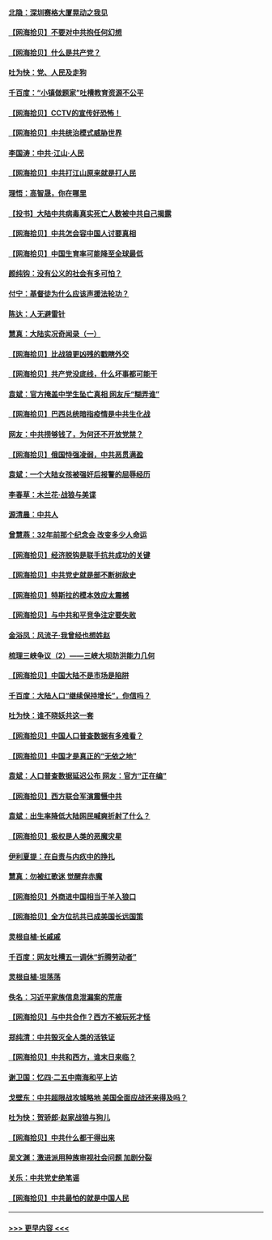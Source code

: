 #### [北隐：深圳赛格大厦晃动之我见](../pages/nsc993/n12967393.md?t=05221501) 
#### [【网海拾贝】不要对中共抱任何幻想](../pages/nsc993/n12965222.md?t=05221501) 
#### [【网海拾贝】什么是共产党？](../pages/nsc993/n12962781.md?t=05221501) 
#### [吐为快：党、人民及走狗](../pages/nsc993/n12962747.md?t=05221501) 
#### [千百度：“小镇做题家”吐槽教育资源不公平](../pages/nsc993/n12962705.md?t=05221501) 
#### [【网海拾贝】CCTV的宣传好恐怖！](../pages/nsc993/n12959984.md?t=05221501) 
#### [【网海拾贝】中共统治模式威胁世界](../pages/nsc993/n12957622.md?t=05221501) 
#### [李国涛：中共‧江山‧人民](../pages/nsc993/n12957502.md?t=05221501) 
#### [【网海拾贝】中共打江山原来就是打人民](../pages/nsc993/n12954345.md?t=05221501) 
#### [理悟：高智晟，你在哪里](../pages/nsc993/n12953115.md?t=05221501) 
#### [【投书】大陆中共病毒真实死亡人数被中共自己揭露](../pages/nsc993/n12953050.md?t=05221501) 
#### [【网海拾贝】中共怎会容中国人讨要真相](../pages/nsc993/n12952161.md?t=05221501) 
#### [【网海拾贝】中国生育率可能降至全球最低](../pages/nsc993/n12948793.md?t=05221501) 
#### [颜纯钩：没有公义的社会有多可怕？](../pages/nsc993/n12947626.md?t=05221501) 
#### [付宁：基督徒为什么应该声援法轮功？](../pages/nsc993/n12947233.md?t=05221501) 
#### [陈达：人无避雷针](../pages/nsc993/n12947098.md?t=05221501) 
#### [慧真：大陆实况奇闻录（一）](../pages/nsc993/n12945811.md?t=05221501) 
#### [【网海拾贝】比战狼更凶残的戳瞎外交](../pages/nsc993/n12945717.md?t=05221501) 
#### [【网海拾贝】共产党没底线，什么坏事都可能干](../pages/nsc993/n12942090.md?t=05221501) 
#### [袁斌：官方掩盖中学生坠亡真相 网友斥“糊弄谁”](../pages/nsc993/n12942029.md?t=05221501) 
#### [【网海拾贝】巴西总统暗指疫情是中共生化战](../pages/nsc993/n12938999.md?t=05221501) 
#### [网友：中共捞够钱了，为何还不开放党禁？](../pages/nsc993/n12938952.md?t=05221501) 
#### [【网海拾贝】俄国恃强凌弱，中共恶贯满盈](../pages/nsc993/n12936626.md?t=05221501) 
#### [袁斌：一个大陆女孩被强奸后报警的屈辱经历](../pages/nsc993/n12936547.md?t=05221501) 
#### [李春草：木兰花·战狼与美谍](../pages/nsc993/n12935995.md?t=05221501) 
#### [源清晨：中共人](../pages/nsc993/n12935589.md?t=05221501) 
#### [曾慧燕：32年前那个纪念会 改变多少人命运](../pages/nsc993/n12934233.md?t=05221501) 
#### [【网海拾贝】经济脱钩是联手抗共成功的关键](../pages/nsc993/n12934176.md?t=05221501) 
#### [【网海拾贝】中共党史就是部不断树敌史](../pages/nsc993/n12932844.md?t=05221501) 
#### [【网海拾贝】特斯拉的模本效应太震撼](../pages/nsc993/n12925626.md?t=05221501) 
#### [【网海拾贝】与中共和平竞争注定要失败](../pages/nsc993/n12923326.md?t=05221501) 
#### [金浴凤：风流子‧我曾经也想姓赵](../pages/nsc993/n12920911.md?t=05221501) 
#### [梳理三峡争议（2）——三峡大坝防洪能力几何](../pages/nsc993/n12920173.md?t=05221501) 
#### [【网海拾贝】中国大陆不是市场是陷阱](../pages/nsc993/n12920143.md?t=05221501) 
#### [千百度：大陆人口“继续保持增长”，你信吗？](../pages/nsc993/n12918946.md?t=05221501) 
#### [吐为快：谁不晓妖共这一套](../pages/nsc993/n12918941.md?t=05221501) 
#### [【网海拾贝】中国人口普查数据有多难看？](../pages/nsc993/n12917822.md?t=05221501) 
#### [【网海拾贝】中国才是真正的“无依之地”](../pages/nsc993/n12915845.md?t=05221501) 
#### [袁斌：人口普查数据延迟公布 网友：官方“正在编”](../pages/nsc993/n12915748.md?t=05221501) 
#### [【网海拾贝】西方联合军演震慑中共](../pages/nsc993/n12913466.md?t=05221501) 
#### [袁斌：出生率降低大陆网民喊爽折射了什么？](../pages/nsc993/n12913365.md?t=05221501) 
#### [【网海拾贝】极权是人类的恶魔灾星](../pages/nsc993/n12910697.md?t=05221501) 
#### [伊利夏提：在自责与内疚中的挣扎](../pages/nsc993/n12910493.md?t=05221501) 
#### [慧真：勿被红歌迷 觉醒弃赤魔](../pages/nsc993/n12910485.md?t=05221501) 
#### [【网海拾贝】外商进中国相当于羊入狼口](../pages/nsc993/n12908274.md?t=05221501) 
#### [【网海拾贝】全方位抗共已成美国长远国策](../pages/nsc993/n12906878.md?t=05221501) 
#### [灵根自植‧长戚戚](../pages/nsc993/n12905585.md?t=05221501) 
#### [千百度：网友吐槽五一调休“折腾劳动者”](../pages/nsc993/n12905934.md?t=05221501) 
#### [灵根自植‧坦荡荡](../pages/nsc993/n12905562.md?t=05221501) 
#### [佚名：习近平家族信息泄漏案的荒唐](../pages/nsc993/n12904705.md?t=05221501) 
#### [【网海拾贝】与中共合作？西方不被玩死才怪](../pages/nsc993/n12903873.md?t=05221501) 
#### [郑纯清：中共毁灭全人类的活铁证](../pages/nsc993/n12903785.md?t=05221501) 
#### [【网海拾贝】中共和西方，谁末日来临？](../pages/nsc993/n12903482.md?t=05221501) 
#### [谢卫国：忆四‧二五中南海和平上访](../pages/nsc993/n12902192.md?t=05221501) 
#### [戈壁东：中共超限战攻城略地 美国全面应战还来得及吗？](../pages/nsc993/n12902297.md?t=05221501) 
#### [吐为快：贺骄郎‧赵家战狼与狗儿](../pages/nsc993/n12902280.md?t=05221501) 
#### [【网海拾贝】中共什么都干得出来](../pages/nsc993/n12897500.md?t=05221501) 
#### [吴文渊：激进派用种族审视社会问题 加剧分裂](../pages/nsc993/n12893881.md?t=05221501) 
#### [关乐：中共党史绝笔谣](../pages/nsc993/n12897270.md?t=05221501) 
#### [【网海拾贝】中共最怕的就是中国人民](../pages/nsc993/n12894705.md?t=05221501) 

----
#### [ >>> 更早内容 <<< ](../indexes/nsc993-earlier.md)
